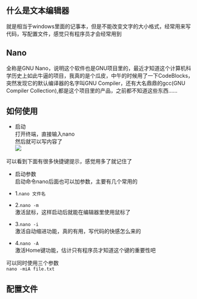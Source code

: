 ## 什么是文本编辑器         
就是相当于windows里面的记事本，但是不能改变文字的大小格式，经常用来写代码，写配置文件，感觉只有程序员才会经常用到          

## Nano      
全称是GNU Nano，说明这个软件也是GNU项目里的，最近才知道这个计算机科学历史上如此牛逼的项目，我真的是个瓜皮，中午的时候用了一下CodeBlocks，突然发现它的默认编译器的名字叫GNU Compiler，还有大名鼎鼎的gcc(GNU Compiler Collection),都是这个项目里的产品，之前都不知道这些东西......           

## 如何使用        

* 启动        
打开终端，直接输入nano        
然后就可以写内容了         
![](http://i4.buimg.com/588926/0f03b0ee7a4b4366.png)        

可以看到下面有很多快捷键提示，感觉用多了就记住了         

* 启动参数       
启动命令nano后面也可以加参数，主要有几个常用的     

 * 1.```nano 文件名```        
 * 2.```nano -m```       
 激活鼠标，这样启动后就能在编辑器里使用鼠标了      
 * 3.```nano -i```      
 激活自动缩进功能，真的有用，写代码的快感怎么来的        
 * 4.```nano -A```       
 激活Home键功能，估计只有程序员才知道这个键的重要性吧          

 可以同时使用三个参数         
```nano -miA file.txt```               

## 配置文件        
